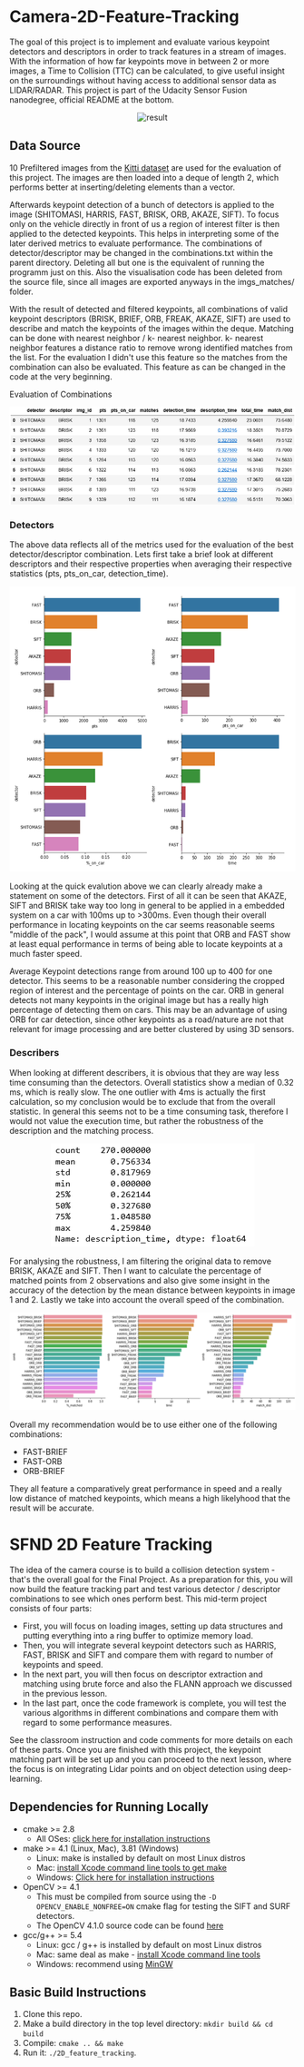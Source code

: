 # Camera-2D-Feature-Tracking

The goal of this project is to implement and evaluate various keypoint detectors and descriptors in order to track features in a stream of images. With the information of how far keypoints move in between 2 or more images, a Time to Collision (TTC) can be calculated, to give useful insight on the surroundings without having access to additional sensor data as LIDAR/RADAR. This project is part of the Udacity Sensor Fusion nanodegree, official README at the bottom. 

<p align="center">
	<img src="/media/best_results.gif" alt="result"
	title="result"  />
</p>

## Data Source

10 Prefiltered images from the [Kitti dataset](http://www.cvlibs.net/datasets/kitti/) are used for the evaluation of this project. The images are then loaded into a deque of length 2, which performs better at inserting/deleting elements than a vector. 

Afterwards keypoint detection of a bunch of detectors is applied to the image (SHITOMASI, HARRIS, FAST, BRISK, ORB, AKAZE, SIFT). To focus only on the vehicle directly in front of us a region of interest filter is then applied to the detected keypoints. This helps in interpreting some of the later derived metrics to evaluate performance. The combinations of detector/descriptor may be changed in the combinations.txt within the parent directory. Deleting all but one is the equivalent of running the programm just on this. Also the visualisation code has been deleted from the source file, since all images are exported anyways in the imgs_matches/ folder.

With the result of detected and filtered keypoints, all combinations of valid keypoint descriptors (BRISK, BRIEF, ORB, FREAK, AKAZE, SIFT) are used to describe and match the keypoints of the images within the deque. Matching can be done with nearest neighbor / k- nearest neighbor. k- nearest neighbor features a distance ratio to remove wrong identified matches from the list. For the evaluation I didn't use this feature so the matches from the combination can also be evaluated. This feature as can be changed in the code at the very beginning. 

Evaluation of Combinations

<p align="center">
	<img src="/media/df_extract.PNG" alt="result"
	title="result"  />
</p>

### Detectors

The above data reflects all of the metrics used for the evaluation of the best detector/descriptor combination. Lets first take a brief look at different descriptors and their respective properties when averaging their respective statistics (pts, pts_on_car, detection_time). 

<p align="center">
	<img src="/media/detectors_plots.PNG" alt="result"
	title="result"  />
</p>

Looking at the quick evalution above we can clearly already make a statement on some of the detectors. First of all it can be seen that AKAZE, SIFT and BRISK take way too long in general to be applied in a embedded system on a car with 100ms up to >300ms. Even though their overall performance in locating keypoints on the car seems reasonable seems "middle of the pack", I would assume at this point that ORB and FAST show at least equal performance in terms of being able to locate keypoints at a much faster speed. 

Average Keypoint detections range from around 100 up to 400 for one detector. This seems to be a reasonable number considering the cropped region of interest and the percentage of points on the car. ORB in general detects not many keypoints in the original image but has a really high percentage of detecting them on cars. This may be an advantage of using ORB for car detection, since other keypoints as a road/nature are not that relevant for image processing and are better clustered by using 3D sensors. 


### Describers

When looking at different describers, it is obvious that they are way less time consuming than the detectors. Overall statistics show a median of 0.32 ms, which is really slow. The one outlier with 4ms is actually the first calculation, so my conclusion would be to exclude that from the overall statistic. In general this seems not to be a time consuming task, therefore I would not value the execution time, but rather the robustness of the description and the matching process. 

<p align="center">
	<img src="/media/describers_speed.PNG" alt="result"
	title="result"  />
</p>

For analysing the robustness, I am filtering the original data to remove BRISK, AKAZE and SIFT. Then I want to calculate the percentage of matched points from 2 observations and also give some insight in the accuracy of the detection by the mean distance between keypoints in image 1 and 2. Lastly we take into account the overall speed of the combination.

<p align="center">
	<img src="/media/combs_plots.PNG" alt="result"
	title="result"  />
</p>

Overall my recommendation would be to use either one of the following combinations:

- FAST-BRIEF
- FAST-ORB
- ORB-BRIEF

They all feature a comparatively great performance in speed and a really low distance of matched keypoints, which means a high likelyhood that the result will be accurate.  



# SFND 2D Feature Tracking

The idea of the camera course is to build a collision detection system - that's the overall goal for the Final Project. As a preparation for this, you will now build the feature tracking part and test various detector / descriptor combinations to see which ones perform best. This mid-term project consists of four parts:

* First, you will focus on loading images, setting up data structures and putting everything into a ring buffer to optimize memory load. 
* Then, you will integrate several keypoint detectors such as HARRIS, FAST, BRISK and SIFT and compare them with regard to number of keypoints and speed. 
* In the next part, you will then focus on descriptor extraction and matching using brute force and also the FLANN approach we discussed in the previous lesson. 
* In the last part, once the code framework is complete, you will test the various algorithms in different combinations and compare them with regard to some performance measures. 

See the classroom instruction and code comments for more details on each of these parts. Once you are finished with this project, the keypoint matching part will be set up and you can proceed to the next lesson, where the focus is on integrating Lidar points and on object detection using deep-learning. 

## Dependencies for Running Locally
* cmake >= 2.8
  * All OSes: [click here for installation instructions](https://cmake.org/install/)
* make >= 4.1 (Linux, Mac), 3.81 (Windows)
  * Linux: make is installed by default on most Linux distros
  * Mac: [install Xcode command line tools to get make](https://developer.apple.com/xcode/features/)
  * Windows: [Click here for installation instructions](http://gnuwin32.sourceforge.net/packages/make.htm)
* OpenCV >= 4.1
  * This must be compiled from source using the `-D OPENCV_ENABLE_NONFREE=ON` cmake flag for testing the SIFT and SURF detectors.
  * The OpenCV 4.1.0 source code can be found [here](https://github.com/opencv/opencv/tree/4.1.0)
* gcc/g++ >= 5.4
  * Linux: gcc / g++ is installed by default on most Linux distros
  * Mac: same deal as make - [install Xcode command line tools](https://developer.apple.com/xcode/features/)
  * Windows: recommend using [MinGW](http://www.mingw.org/)

## Basic Build Instructions

1. Clone this repo.
2. Make a build directory in the top level directory: `mkdir build && cd build`
3. Compile: `cmake .. && make`
4. Run it: `./2D_feature_tracking`.
